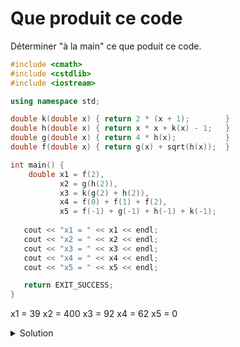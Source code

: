 # Que produit ce code

Déterminer "à la main" ce que poduit ce code.

~~~cpp
#include <cmath>
#include <cstdlib>
#include <iostream>

using namespace std;

double k(double x) { return 2 * (x + 1);        }
double h(double x) { return x * x + k(x) - 1;   }
double g(double x) { return 4 * h(x);           }
double f(double x) { return g(x) + sqrt(h(x));  }

int main() {
    double x1 = f(2),
           x2 = g(h(2)),
           x3 = k(g(2) + h(2)),
           x4 = f(0) + f(1) + f(2),
           x5 = f(-1) + g(-1) + h(-1) + k(-1);
       
   cout << "x1 = " << x1 << endl;
   cout << "x2 = " << x2 << endl;
   cout << "x3 = " << x3 << endl;
   cout << "x4 = " << x4 << endl;
   cout << "x5 = " << x5 << endl;

   return EXIT_SUCCESS;
}
~~~
x1 = 39
x2 = 400
x3 = 92
x4 = 62
x5 = 0








<details>
<summary>Solution</summary>

~~~
x1 = 39
x2 = 400
x3 = 92
x4 = 62
x5 = 0
~~~
</details>
